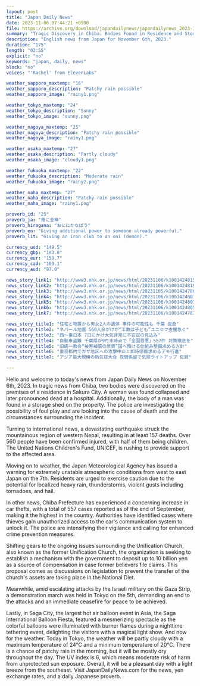 ```yaml
---
layout: post
title: "Japan Daily News"
date: 2023-11-06 07:44:21 +0900
file: https://archive.org/download/japandailynews/japandailynews_2023-11-06.mp3
summary: "Tragic Discovery in Chiba: Bodies Found in Residence and Storage Shed | Nepal Earthquake Leaves Over 560 Injured, & more…"
description: "English news from Japan for November 6th, 2023."
duration: "175"
length: "02:55"
explicit: "no"
keywords: "japan, daily, news"
block: "no"
voices: "'Rachel' from ElevenLabs"

weather_sapporo_maxtemp: "16"
weather_sapporo_description: "Patchy rain possible"
weather_sapporo_image: "rainy1.png"

weather_tokyo_maxtemp: "24"
weather_tokyo_description: "Sunny"
weather_tokyo_image: "sunny.png"

weather_nagoya_maxtemp: "25"
weather_nagoya_description: "Patchy rain possible"
weather_nagoya_image: "rainy1.png"

weather_osaka_maxtemp: "27"
weather_osaka_description: "Partly cloudy"
weather_osaka_image: "cloudy1.png"

weather_fukuoka_maxtemp: "22"
weather_fukuoka_description: "Moderate rain"
weather_fukuoka_image: "rainy2.png"

weather_naha_maxtemp: "27"
weather_naha_description: "Patchy rain possible"
weather_naha_image: "rainy1.png"

proverb_id: "25"
proverb_ja: "鬼に金棒"
proverb_hiragana: "おににかなぼう"
proverb_en: "Giving additional power to someone already powerful."
proverb_lit: "Giving an iron club to an oni (demon)."

currency_usd: "149.5"
currency_gbp: "183.8"
currency_eur: "159.7"
currency_cad: "109.1"
currency_aud: "97.0"

news_story_link1: "http://www3.nhk.or.jp/news/html/20231106/k10014248151000.html"
news_story_link2: "http://www3.nhk.or.jp/news/html/20231106/k10014248191000.html"
news_story_link3: "http://www3.nhk.or.jp/news/html/20231105/k10014247861000.html"
news_story_link4: "http://www3.nhk.or.jp/news/html/20231106/k10014248071000.html"
news_story_link5: "http://www3.nhk.or.jp/news/html/20231106/k10014248011000.html"
news_story_link6: "http://www3.nhk.or.jp/news/html/20231106/k10014248051000.html"
news_story_link7: "http://www3.nhk.or.jp/news/html/20231106/k10014247831000.html"

news_story_title1: "住宅と物置から男女2人の遺体 事件の可能性も 千葉 佐倉"
news_story_title2: "ネパール地震 560人余がけが“半数は子ども”ユニセフ支援急ぐ"
news_story_title3: "西～東日本 7日にかけ大気非常に不安定の見込み"
news_story_title4: "自動車盗難 千葉県が9月末時点で「全国最悪」557件 対策徹底を"
news_story_title5: "旧統一教会“被害補償の原資”国へ預ける仕組み整備求める方針"
news_story_title6: "東京都内でガザ地区への攻撃中止と即時停戦求めるデモ行進"
news_story_title7: "アジア最大規模の熱気球大会 夜間係留で気球ライトアップ 佐賀"

---
```


Hello and welcome to today's news from Japan Daily News on November 6th, 2023. In tragic news from Chiba, two bodies were discovered on the premises of a residence in Sakura City. A woman was found collapsed and later pronounced dead at a hospital. Additionally, the body of a man was found in a storage shed on the property. The police are investigating the possibility of foul play and are looking into the cause of death and the circumstances surrounding the incident.

Turning to international news, a devastating earthquake struck the mountainous region of western Nepal, resulting in at least 157 deaths. Over 560 people have been confirmed injured, with half of them being children. The United Nations Children's Fund, UNICEF, is rushing to provide support to the affected area.

Moving on to weather, the Japan Meteorological Agency has issued a warning for extremely unstable atmospheric conditions from west to east Japan on the 7th. Residents are urged to exercise caution due to the potential for localized heavy rain, thunderstorms, violent gusts including tornadoes, and hail.

In other news, Chiba Prefecture has experienced a concerning increase in car thefts, with a total of 557 cases reported as of the end of September, making it the highest in the country. Authorities have identified cases where thieves gain unauthorized access to the car's communication system to unlock it. The police are intensifying their vigilance and calling for enhanced crime prevention measures.

Shifting gears to the ongoing issues surrounding the Unification Church, also known as the former Unification Church, the organization is seeking to establish a mechanism with the government to deposit up to 10 billion yen as a source of compensation in case former believers file claims. This proposal comes as discussions on legislation to prevent the transfer of the church's assets are taking place in the National Diet.

Meanwhile, amid escalating attacks by the Israeli military on the Gaza Strip, a demonstration march was held in Tokyo on the 5th, demanding an end to the attacks and an immediate ceasefire for peace to be achieved.

Lastly, in Saga City, the largest hot air balloon event in Asia, the Saga International Balloon Fiesta, featured a mesmerizing spectacle as the colorful balloons were illuminated with burner flames during a nighttime tethering event, delighting the visitors with a magical light show. And now for the weather. Today in Tokyo, the weather will be partly cloudy with a maximum temperature of 24°C and a minimum temperature of 20°C. There is a chance of patchy rain in the morning, but it will be mostly dry throughout the day. The UV index is 6, which means moderate risk of harm from unprotected sun exposure. Overall, it will be a pleasant day with a light breeze from the southeast.  Visit JapanDailyNews.com for the news, yen exchange rates, and a daily Japanese proverb.
